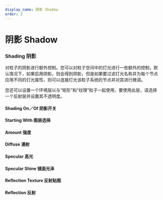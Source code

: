 ```yaml
---
display_name: 阴影 Shadow
order: 3
---
```


# 阴影 Shadow

### Shading 阴影

对粒子的阴影进行额外控制。您可以对粒子空间中的灯光进行一些额外的控制，默认情况下，如果启用阴影，则会得到阴影，但是如果要过滤灯光名称并为每个节点应用不同的灯光属性，则可以连接灯光该粒子系统的节点并对其进行微调。

您还可以设置一个环境层以与“矩形”和“纹理”粒子一起使用，要使用此层，请选择一个反射层并设置其不透明度。

#### Shading On／Of 阴影开关

#### Starting With 图层选择

#### Amount 强度

#### Diffuse 漫射

#### Specular 高光

#### Specular Shine 镜面光泽

#### Reflection Texture 反射贴图

#### Reflection 反射
